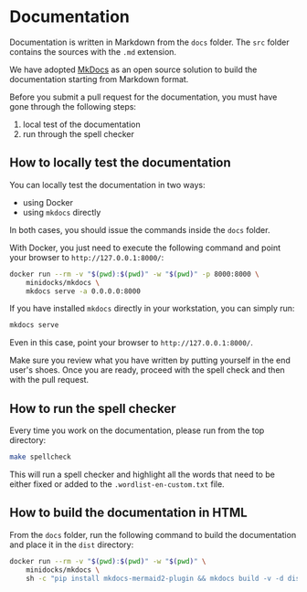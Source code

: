 # Documentation

Documentation is written in Markdown from the `docs` folder. The
`src` folder contains the sources with the `.md` extension.

We have adopted [MkDocs](https://www.mkdocs.org/) as an open source solution to
build the documentation starting from Markdown format.

Before you submit a pull request for the documentation, you must have gone through the following steps:

1. local test of the documentation
2. run through the spell checker

## How to locally test the documentation

You can locally test the documentation in two ways:

- using Docker
- using `mkdocs` directly

In both cases, you should issue the commands inside the `docs` folder.

With Docker, you just need to execute the following command and point your
browser to `http://127.0.0.1:8000/`:

``` bash
docker run --rm -v "$(pwd):$(pwd)" -w "$(pwd)" -p 8000:8000 \
    minidocks/mkdocs \
    mkdocs serve -a 0.0.0.0:8000
```

If you have installed `mkdocs` directly in your workstation, you can simply run:

``` bash
mkdocs serve
```

Even in this case, point your browser to `http://127.0.0.1:8000/`.

Make sure you review what you have written by putting yourself in the end
user's shoes. Once you are ready, proceed with the spell check and then with
the pull request.

## How to run the spell checker

Every time you work on the documentation, please run from the top directory:

``` bash
make spellcheck
```

This will run a spell checker and highlight all the words that need to be
either fixed or added to the `.wordlist-en-custom.txt` file.

## How to build the documentation in HTML

From the `docs` folder, run the following command to build the documentation
and place it in the `dist` directory:

``` bash
docker run --rm -v "$(pwd):$(pwd)" -w "$(pwd)" \
    minidocks/mkdocs \
    sh -c "pip install mkdocs-mermaid2-plugin && mkdocs build -v -d dist"
```

